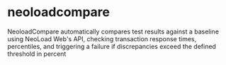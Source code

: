 # neoloadcompare
NeoloadCompare automatically compares test results against a baseline using NeoLoad Web's API, checking transaction response times, percentiles, and triggering a failure if discrepancies exceed the defined threshold in percent
